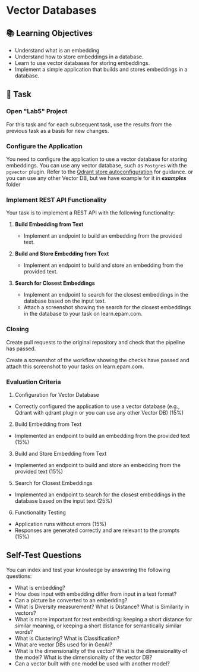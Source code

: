 # Vector Databases

## 📚 Learning Objectives
- Understand what is an embedding
- Understand how to store embeddings in a database.
- Learn to use vector databases for storing embeddings.
- Implement a simple application that builds and stores embeddings in a database.

## 📑 Task

### Open "Lab5" Project
For this task and for each subsequent task, use the results from the previous task as a basis for new changes.

### Configure the Application
You need to configure the application to use a vector database for storing embeddings. You can use any vector database, such as `Postgres` with the `pgvector` plugin. 
Refer to the [Qdrant store autoconfiguration](https://github.com/qdrant/java-client?tab=readme-ov-file) for guidance. or you can use any other Vector DB, but we have example for it in _**examples**_ folder

### Implement REST API Functionality
Your task is to implement a REST API with the following functionality:

1. **Build Embedding from Text**
   - Implement an endpoint to build an embedding from the provided text.

2. **Build and Store Embedding from Text**
   - Implement an endpoint to build and store an embedding from the provided text.

3. **Search for Closest Embeddings**
   - Implement an endpoint to search for the closest embeddings in the database based on the input text.
   - Attach a screenshot showing the search for the closest embeddings in the database to your task on learn.epam.com.

### Closing
Create pull requests to the original repository and check that the pipeline has passed.

Create a screenshot of the workflow showing the checks have passed and attach this screenshot to your tasks on learn.epam.com.

### Evaluation Criteria
1. Configuration for Vector Database
- Correctly configured the application to use a vector database (e.g., Qdrant with qdrant plugin or you can use any other Vector DB) (15%)

2. Build Embedding from Text
- Implemented an endpoint to build an embedding from the provided text (15%)

3. Build and Store Embedding from Text
- Implemented an endpoint to build and store an embedding from the provided text (15%)

5. Search for Closest Embeddings
- Implemented an endpoint to search for the closest embeddings in the database based on the input text (25%)

6. Functionality Testing
- Application runs without errors (15%)
- Responses are generated correctly and are relevant to the prompts (15%)

## Self-Test Questions
You can index and test your knowledge by answering the following questions:
- What is embedding?
- How does input with embedding differ from input in a text format?
- Can a picture be converted to an embedding?
- What is Diversity measurement? What is Distance? What is Similarity in vectors?
- What is more important for text embedding: keeping a short distance for similar meaning, or keeping a short distance for semantically similar words?
- What is Clustering? What is Classification?
- What are vector DBs used for in GenAI?
- What is the dimensionality of the vector? What is the dimensionality of the model? What is the dimensionality of the vector DB?
- Can a vector built with one model be used with another model?